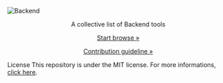 
![Backend](https://user-images.githubusercontent.com/77467410/193293014-b03ab760-ce57-4eee-a827-382f635a5dd0.png)

<p align="center">A collective list of Backend tools</p>

[<p align="center">Start browse »</p>](#)
[<p align="center">Contribution guideline »</p>](#)

License
This repository is under the MIT license. For more informations, [click here](https://github.com/YrllanBrandao/Backend-tools/blob/main/LICENSE).

<div>
